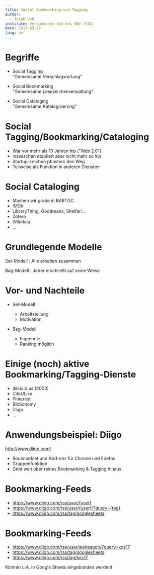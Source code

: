 ```yaml
---
title: Social Bookmarking und Tagging
author:
  - Jakob Voß
institute: Verbundzentrale des GBV (VZG)
date: 2017-03-27
lang: de
...
```


# Begriffe

* Social Tagging\
  "Gemeinsame Verschlagwortung"

* Social Bookmarking\
  "Gemeinsame Lesezeichenverwaltung"

* Social Cataloging\
  "Gemeinsame Katalogisierung"

# Social Tagging/Bookmarking/Cataloging

* War vor mehr als 10 Jahren hip ("Web 2.0")
* Inzwischen etabliert aber nicht mehr so hip 
* Startup-Leichen pflastern den Weg
* Teilweise als Funktion in anderen Diensten

# Social Cataloging

* Machen wir grade in BARTOC
* IMDb
* LibraryThing, Goodreads, Shelfari...
* Zotero
* Wikidata
* ...

# Grundlegende Modelle

Set-Modell
  : Alle arbeiten zusammen

Bag-Modell
  : Jeder erschließt auf seine Weise

# Vor- und Nachteile

* Set-Modell
    * Arbeitsteilung
    * Motivation

* Bag-Modell
    * Eigennutz 
    * Ranking möglich 

# Einige (noch) aktive Bookmarking/Tagging-Dienste

* del.icio.us (2003)
* CiteULike
* Pinterest
* BibSonomy
* Diigo
* ...

# Anwendungsbeispiel: Diigo

<http://www.diigo.com/>

* Bookmarklet und Add-ons für Chrome und Firefox
* Gruppenfunktion
* Geht weit über reines Bookmarking & Tagging hinaus

# Bookmarking-Feeds

* https://www.diigo.com/rss/user/{user}
* https://www.diigo.com/rss/user/{user}/?query={tag}
* https://www.diigo.com/rss/tag/googlesheets

# Bookmarking-Feeds

* https://www.diigo.com/rss/user/sieheauch/?query=kos17
* https://www.diigo.com/rss/tag/googlesheets
* https://www.diigo.com/rss/tag/kos17

Können u.A. in Google Sheets eingebunden werden!


